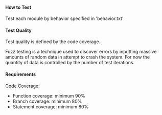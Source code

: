 #### How to Test

Test each module by behavior specified in 'behavior.txt'

#### Test Quality

Test quality is defined by the code coverage.

Fuzz testing is a technique used to discover errors by inputting massive amounts of random data in attempt to crash the system.
For now the quantity of data is controlled by the number of test iterations.

#### Requirements

Code Coverage:

- Function coverage: minimum 90%
- Branch coverage: minimum 80%
- Statement coverage: minimum 80%
